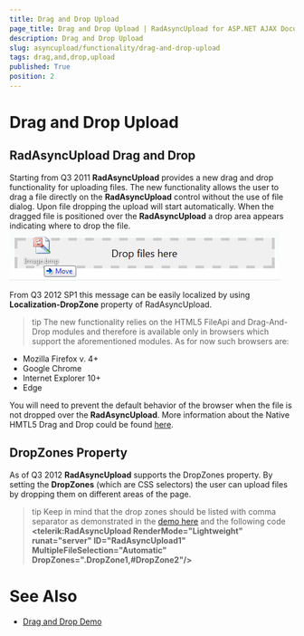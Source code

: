 ```yaml
---
title: Drag and Drop Upload
page_title: Drag and Drop Upload | RadAsyncUpload for ASP.NET AJAX Documentation
description: Drag and Drop Upload
slug: asyncupload/functionality/drag-and-drop-upload
tags: drag,and,drop,upload
published: True
position: 2
---
```


# Drag and Drop Upload



## RadAsyncUpload Drag and Drop

Starting from Q3 2011 **RadAsyncUpload** provides a new drag and drop functionality for uploading files. The new functionality allows the user to drag a file directly on the **RadAsyncUpload** control without the use of file dialog. Upon file dropping the upload will start automatically. When the dragged file is positioned over the **RadAsyncUpload** a drop area appears indicating where to drop the file.![Drag and Drop Upload](images/asyncupload-draganddropupload.png)

From Q3 2012 SP1 this message can be easily localized by using **Localization-DropZone** property of RadAsyncUpload.

>tip The new functionality relies on the HTML5 FileApi and Drag-And-Drop modules and therefore is available only in browsers which support the aforementioned modules.
>As for now such browsers are:
>
* Mozilla Firefox v. 4+
* Google Chrome
* Internet Explorer 10+
* Edge


You will need to prevent the default behavior of the browser when the file is not dropped over the **RadAsyncUpload**. More information about the Native HMTL5 Drag and Drop could be found [here](http://www.html5rocks.com/en/tutorials/dnd/basics/).

## DropZones Property

As of Q3 2012 **RadAsyncUpload** supports the DropZones property. By setting the **DropZones** (which are CSS selectors) the user can upload files by dropping them on different areas of the page.

>tip Keep in mind that the drop zones should be listed with comma separator as demonstrated in the [demo here](http://demos.telerik.com/aspnet-ajax/asyncupload/examples/draganddrop/defaultcs.aspx) and the following code **\<telerik:RadAsyncUpload RenderMode="Lightweight" runat="server" ID="RadAsyncUpload1" MultipleFileSelection="Automatic" DropZones=".DropZone1,\#DropZone2"/\>** 
>

# See Also

 * [Drag and Drop Demo](http://demos.telerik.com/aspnet-ajax/asyncupload/examples/draganddrop/defaultcs.aspx?product=asyncupload)
